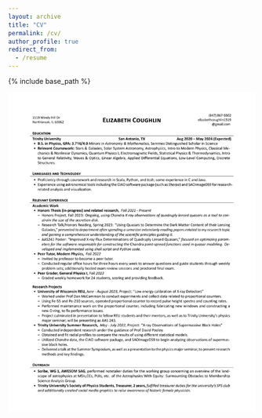 ```yaml
---
layout: archive
title: "CV"
permalink: /cv/
author_profile: true
redirect_from:
  - /resume
---
```


{% include base_path %}

<object data="../files/Coughlin-Elizabeth-Updated-Resume.pdf" width="1000" height="1000" type='application/pdf'></object>

![Coughlin-Elizabeth-Updated-Resume-1](../images/Coughlin-Elizabeth-Updated-Resume-1.jpg)
